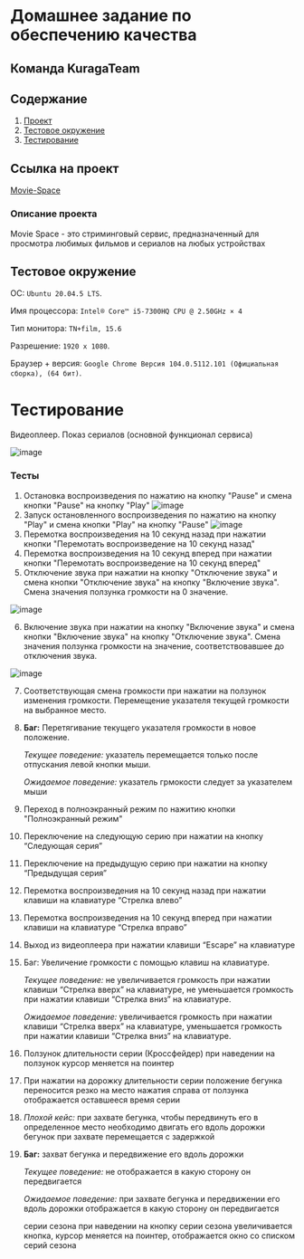 # Домашнее задание по обеспечению качества
## Команда KuragaTeam

## Содержание

1. [Проект](#ссылка-на-проект)
2. [Тестовое окружение](#тестовое-окружение)
3. [Тестирование](#тестирование)


## Ссылка на проект
[Movie-Space](https://movie-space.ru/)
### Описание проекта
Movie Space -  это стриминговый сервис, предназначенный для просмотра любимых фильмов и сериалов на любых устройствах
## Тестовое окружение
OC: `Ubuntu 20.04.5 LTS`. 

Имя процессора:	`Intel® Core™ i5-7300HQ CPU @ 2.50GHz × 4`

Тип монитора: `TN+film, 15.6`  

Разрешение:	`1920 x 1080`. 

Браузер + версия: `Google Chrome Версия 104.0.5112.101 (Официальная сборка), (64 бит)`. 

# Тестирование
Видеоплеер. Показ сериалов (основной функционал сервиса)

![image](https://user-images.githubusercontent.com/71338063/191306327-f552e6cb-0d34-4982-ae26-9eea54484e64.png)

### Тесты
1. Остановка воспроизведения по нажатию на кнопку "Pause" и смена кнопки "Pause" на кнопку "Play"
![image](https://user-images.githubusercontent.com/71338063/191307480-146873c1-e4c1-415e-9237-659d869b000b.png)
2. Запуск остановленного воспроизведения по нажатию на кнопку "Play" и смена кнопки "Play" на кнопку "Pause"
![image](https://user-images.githubusercontent.com/71338063/191307605-2284ac66-f953-4223-ac41-60055dfcbed9.png)
3. Перемотка воспроизведения на 10 секунд назад при нажатии кнопки "Перемотать воспроизведение на 10 секунд назад"
4. Перемотка воспроизведения на 10 секунд вперед при нажатии кнопки "Перемотать воспроизведение на 10 секунд вперед"
5. Отключение звука при нажатии на кнопку "Отключение звука" и смена кнопки "Отключение звука" на кнопку "Включение звука". Смена значения ползунка громкости на 0 значение.

![image](https://user-images.githubusercontent.com/71338063/191310132-272935ec-51a1-4423-8fd4-fa74e39fd7e4.png)

6. Включение звука при нажатии на кнопку "Включение звука" и смена кнопки "Включение звука" на кнопку "Отключение звука". Смена значения ползунка громкости на значение, соответствовавшее до отключения звука.

![image](https://user-images.githubusercontent.com/71338063/191310107-5c791dcd-da7f-4c52-b281-6df79b771785.png)

7. Соответствующая смена громкости при нажатии на ползунок изменения громкости. Перемещение указателя текущей громкости на выбранное место.
8. **Баг:** Перетягивание текущего указателя громкости в новое положение. 
    
    *Текущее поведение:* указатель перемещается только после отпускания левой кнопки мыши. 
    
    *Ожидаемое поведение:* указатель грмокости следует за указателем мыши
9. Переход в полноэкранный режим по нажитию кнопки "Полноэкранный режим"
10. Переключение на следующую серию при нажатии на кнопку “Следующая серия”
11. Переключение на предыдущую серию при нажатии на кнопку “Предыдущая серия”
12. Перемотка воспроизведения на 10 секунд назад при нажатии клавиши на клавиатуре “Стрелка влево”
13. Перемотка воспроизведения на 10 секунд вперед при нажатии клавиши на клавиатуре “Стрелка вправо”
14. Выход из видеоплеера при нажатии клавиши “Escape” на клавиатуре
15. Баг: Увеличение громкости с помощью клавиш на клавиатуре.

    *Текущее поведение:* не увеличивается громкость при нажатии клавиши “Стрелка вверх” на клавиатуре, не уменьшается громкость при нажатии клавиши “Стрелка вниз” на клавиатуре.
    
    *Ожидаемое поведение:* увеличивается громкость при нажатии клавиши “Стрелка вверх” на клавиатуре, уменьшается громкость при нажатии клавиши “Стрелка вниз” на клавиатуре.
16. Ползунок длительности серии (Кроссфейдер) при наведении на ползунок курсор меняется на поинтер
17. При нажатии на дорожку длительности серии положение бегунка переносится резко на место нажатия справа от ползунка отображается оставшееся время серии
18. *Плохой кейс:* при захвате бегунка, чтобы передвинуть его в определенное место необходимо двигать его вдоль дорожки бегунок при захвате перемещается с задержкой
19. **Баг:** захват бегунка и передвижение его вдоль дорожки

    *Текущее поведение:* не отображается в какую сторону он передвигается
    
    *Ожидаемое поведение:* при захвате бегунка и передвижении его вдоль дорожки отображается в какую сторону он передвигается
    
    серии сезона
при наведении на кнопку серии сезона увеличивается кнопка, курсор меняется на поинтер, отображается окно со списком серий сезона
